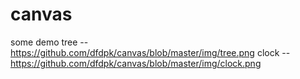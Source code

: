 # canvas
some demo
tree -- https://github.com/dfdpk/canvas/blob/master/img/tree.png
clock -- https://github.com/dfdpk/canvas/blob/master/img/clock.png
